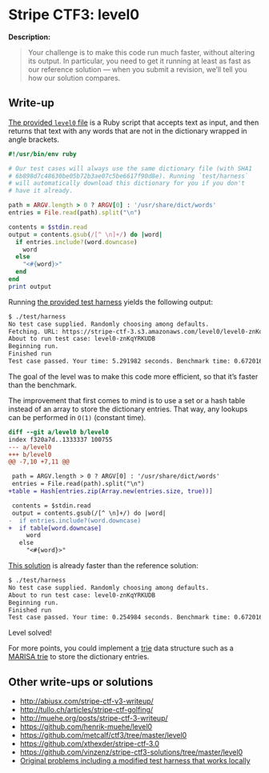 # Stripe CTF3: level0

**Description:**

> Your challenge is to make this code run much faster, without altering its output. In particular, you need to get it running at least as fast as our reference solution — when you submit a revision, we’ll tell you how our solution compares.

## Write-up

[The provided `level0` file](https://github.com/ctfs/write-ups/blob/master/stripe-ctf3/level0/problem/level0) is a Ruby script that accepts text as input, and then returns that text with any words that are not in the dictionary wrapped in angle brackets.

```ruby
#!/usr/bin/env ruby

# Our test cases will always use the same dictionary file (with SHA1
# 6b898d7c48630be05b72b3ae07c5be6617f90d8e). Running `test/harness`
# will automatically download this dictionary for you if you don't
# have it already.

path = ARGV.length > 0 ? ARGV[0] : '/usr/share/dict/words'
entries = File.read(path).split("\n")

contents = $stdin.read
output = contents.gsub(/[^ \n]+/) do |word|
  if entries.include?(word.downcase)
    word
  else
    "<#{word}>"
  end
end
print output
```

Running [the provided test harness](https://github.com/ctfs/write-ups/blob/master/stripe-ctf3/level0/problem/test/harness) yields the following output:

```bash
$ ./test/harness
No test case supplied. Randomly choosing among defaults.
Fetching. URL: https://stripe-ctf-3.s3.amazonaws.com/level0/level0-znKqYRKUDB.json
About to run test case: level0-znKqYRKUDB
Beginning run.
Finished run
Test case passed. Your time: 5.291982 seconds. Benchmark time: 0.672016 seconds. You/Benchmark: 7.874785
```

The goal of the level was to make this code more efficient, so that it’s faster than the benchmark.

The improvement that first comes to mind is to use a set or a hash table instead of an array to store the dictionary entries. That way, any lookups can be performed in `O(1)` (constant time).

```diff
diff --git a/level0 b/level0
index f320a7d..1333337 100755
--- a/level0
+++ b/level0
@@ -7,10 +7,11 @@

 path = ARGV.length > 0 ? ARGV[0] : '/usr/share/dict/words'
 entries = File.read(path).split("\n")
+table = Hash[entries.zip(Array.new(entries.size, true))]

 contents = $stdin.read
 output = contents.gsub(/[^ \n]+/) do |word|
-  if entries.include?(word.downcase)
+  if table[word.downcase]
     word
   else
     "<#{word}>"
```

[This solution](https://github.com/ctfs/write-ups/blob/master/stripe-ctf3/level0/level0) is already faster than the reference solution:

```bash
$ ./test/harness
No test case supplied. Randomly choosing among defaults.
About to run test case: level0-znKqYRKUDB
Beginning run.
Finished run
Test case passed. Your time: 0.254984 seconds. Benchmark time: 0.672016 seconds. You/Benchmark: 0.379432
```

Level solved!

For more points, you could implement a [trie](http://en.wikipedia.org/wiki/Trie) data structure such as a [MARISA trie](https://code.google.com/p/marisa-trie/) to store the dictionary entries.

## Other write-ups or solutions

* <http://abiusx.com/stripe-ctf-v3-writeup/>
* <http://tullo.ch/articles/stripe-ctf-golfing/>
* <http://muehe.org/posts/stripe-ctf-3-writeup/>
* <https://github.com/henrik-muehe/level0>
* <https://github.com/metcalf/ctf3/tree/master/level0>
* <https://github.com/xthexder/stripe-ctf-3.0>
* <https://github.com/vinzenz/stripe-ctf3-solutions/tree/master/level0>
* [Original problems including a modified test harness that works locally](https://github.com/janosgyerik/stripe-ctf3)
